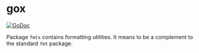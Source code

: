 # gox

[![GoDoc](https://godoc.org/github.com/icza/gox/fmtx?status.svg)](https://godoc.org/github.com/icza/gox/fmtx)

Package `fmtx` contains formatting utilities.
It means to be a complement to the standard `fmt` package.
